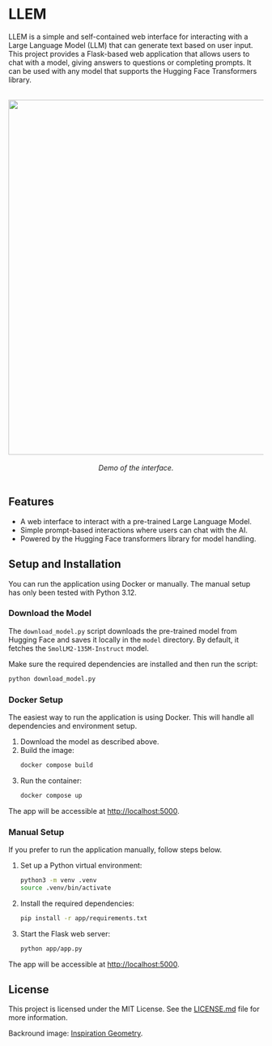 # LLEM

LLEM is a simple and self-contained web interface for interacting with a Large Language Model (LLM) that can generate text based on user input. This project provides a Flask-based web application that allows users to chat with a model, giving answers to questions or completing prompts. It can be used with any model that supports the Hugging Face Transformers library.

<br>
<div align="center">
  <img src="https://github.com/user-attachments/assets/e653900c-57a7-49e4-b7ec-835852916452" width="700" height="auto"/>
  <br><br>
  <em>Demo of the interface.</em>
</div>
<br>

## Features

- A web interface to interact with a pre-trained Large Language Model.
- Simple prompt-based interactions where users can chat with the AI.
- Powered by the Hugging Face transformers library for model handling.

## Setup and Installation

You can run the application using Docker or manually. The manual setup has only been tested with Python 3.12.

### Download the Model

The `download_model.py` script downloads the pre-trained model from Hugging Face and saves it locally in the `model` directory. By default, it fetches the `SmolLM2-135M-Instruct` model.

Make sure the required dependencies are installed and then run the script:
```bash
python download_model.py
```

### Docker Setup

The easiest way to run the application is using Docker. This will handle all dependencies and environment setup.

1. Download the model as described above.
2. Build the image:
    ```bash
    docker compose build
    ```
3. Run the container:
    ```bash
    docker compose up
    ```

The app will be accessible at [http://localhost:5000](http://localhost:5000).

### Manual Setup

If you prefer to run the application manually, follow steps below.

1. Set up a Python virtual environment:
    ```bash
    python3 -m venv .venv
    source .venv/bin/activate
    ```
2. Install the required dependencies:
    ```bash
    pip install -r app/requirements.txt
    ```
3. Start the Flask web server:
    ```bash
    python app/app.py
    ```

The app will be accessible at [http://localhost:5000](http://localhost:5000).

## License

This project is licensed under the MIT License. See the [LICENSE.md](LICENSE.md) file for more information.

Backround image: [Inspiration Geometry](https://www.transparenttextures.com/).
